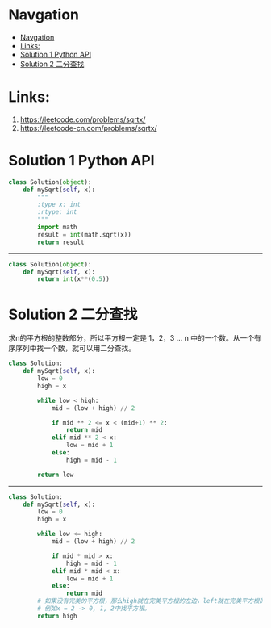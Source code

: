# Navgation
- [Navgation](#navgation)
- [Links:](#links)
- [Solution 1 Python API](#solution-1-python-api)
- [Solution 2 二分查找](#solution-2-%e4%ba%8c%e5%88%86%e6%9f%a5%e6%89%be)

# Links:
1. https://leetcode.com/problems/sqrtx/
2. https://leetcode-cn.com/problems/sqrtx/


# Solution 1 Python API
```python
class Solution(object):
    def mySqrt(self, x):
        """
        :type x: int
        :rtype: int
        """
        import math
        result = int(math.sqrt(x))
        return result
```
---
```python
class Solution(object):
    def mySqrt(self, x):
        return int(x**(0.5))
```

# Solution 2 二分查找
求n的平方根的整数部分，所以平方根一定是 1，2，3 ... n 中的一个数。从一个有序序列中找一个数，就可以用二分查找。
```python
class Solution:
    def mySqrt(self, x):
        low = 0
        high = x

        while low < high:
            mid = (low + high) // 2

            if mid ** 2 <= x < (mid+1) ** 2:
                return mid
            elif mid ** 2 < x:
                low = mid + 1
            else:
                high = mid - 1

        return low
```
---
```python
class Solution:
    def mySqrt(self, x):
        low = 0
        high = x

        while low <= high:
            mid = (low + high) // 2

            if mid * mid > x:
                high = mid - 1
            elif mid * mid < x:
                low = mid + 1
            else:
                return mid
        # 如果没有完美的平方根，那么high就在完美平方根的左边，left就在完美平方根的右边
        # 例如x = 2 -> 0, 1, 2中找平方根。
        return high
```